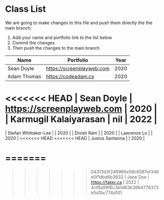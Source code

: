 # Class List

We are going to make changes to this file and push them directly the the main branch:

1. Add your name and portfolio link to the list below
2. Commit the changes
3. Then push the changes to the main branch

| Name                           | Portfolio                                                    | Year       |
| ------------------------------ | ------------------------------------------------------------ | ---------- |
| Sean Doyle                     | https://screenplayweb.com                                    | 2020       |
| Adam Thomas                    | https://codeadam.cs                                          | 2020       |
<<<<<<< HEAD
| Sean Doyle                     | https://screenplayweb.com                                    | 2020       |
| Karmugil Kalaiyarasan          | nil                                                          | 2022       |
=======
| Stefan Whittaker-Lee           |                                                              | 2020       |
| Divish Ram                     |                                                              | 2020       |
| Lawrence Lo                    |                                                              | 2020       |
<<<<<<< HEAD
<<<<<<< HEAD
| Justus Santanna                |                                                              | 2020       |

=======
=======
>>>>>>> 04313d3f249995e59c6587ef346e0f1dbd6b3832
| Jane Doe | https://faker.ca | 2022 |
>>>>>>> 4cf8a99f6c3b1d63b3964776373b5d1bc774d101
